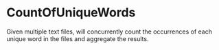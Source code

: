 # CountOfUniqueWords
Given multiple text files, will concurrently count the occurrences of each unique word in the files and aggregate the results.
